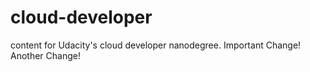 # cloud-developer
content for Udacity's cloud developer nanodegree.
Important Change! Another Change!
